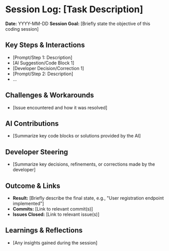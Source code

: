 # Session Log: [Task Description]

**Date:** YYYY-MM-DD
**Session Goal:** [Briefly state the objective of this coding session]

## Key Steps & Interactions

*   [Prompt/Step 1: Description]
*   [AI Suggestion/Code Block 1]
*   [Developer Decision/Correction 1]
*   [Prompt/Step 2: Description]
*   ...

## Challenges & Workarounds

*   [Issue encountered and how it was resolved]

## AI Contributions

*   [Summarize key code blocks or solutions provided by the AI]

## Developer Steering

*   [Summarize key decisions, refinements, or corrections made by the developer]

## Outcome & Links

*   **Result:** [Briefly describe the final state, e.g., "User registration endpoint implemented"]
*   **Commits:** [Link to relevant commit(s)]
*   **Issues Closed:** [Link to relevant issue(s)]

## Learnings & Reflections

*   [Any insights gained during the session] 